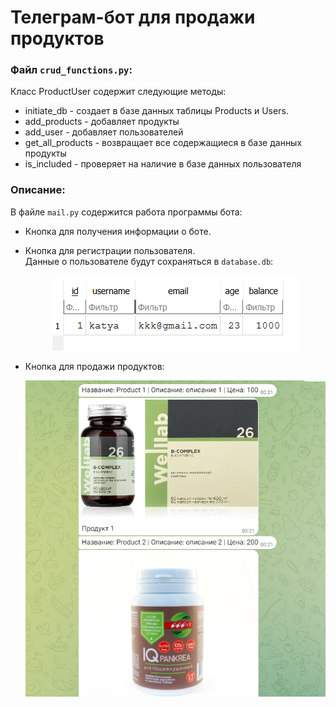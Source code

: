# Телеграм-бот для продажи продуктов
### Файл ```crud_functions.py```:
Класс ProductUser содержит следующие методы:
* initiate_db - создает в базе данных таблицы Products и Users.
* add_products - добавляет продукты
* add_user - добавляет пользователей
* get_all_products - возвращает все содержащиеся в базе данных продукты
* is_included - проверяет на наличие в базе данных пользователя

### Описание:
В файле ```mail.py``` содержится работа программы бота:
   * Кнопка для получения информации о боте.
   * Кнопка для регистрации пользователя.<br>
     Данные о пользователе будут сохраняться в ```database.db```:
     <p align="center">
     <img src="https://github.com/KatKabaev/tg-registration-products/blob/main/images/img1.png">
     </p>

   * Кнопка для продажи продуктов:
     <p align="center">
     <img src="https://github.com/KatKabaev/tg-registration-products/blob/main/images/img2.png" width="500">
     </p>

